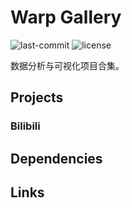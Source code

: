 # Warp Gallery
![last-commit](https://img.shields.io/github/last-commit/xuwenyihust/warp-gallery)
![license](https://img.shields.io/github/license/xuwenyihust/warp-gallery)

数据分析与可视化项目合集。

## Projects
### Bilibili

## Dependencies

## Links






